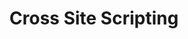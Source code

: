 ---
title: Cross Site Scripting
sidebar_position: 1
description: Cross site scripting vulnerability.
---
